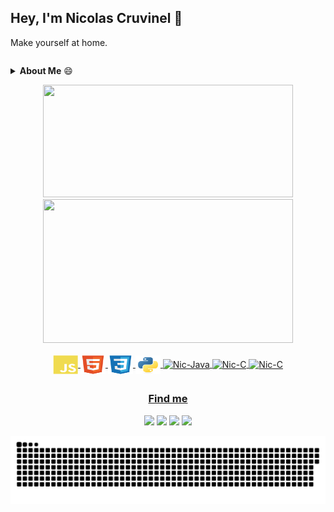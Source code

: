 ## Hey, I'm Nicolas Cruvinel 👋

Make yourself at home.
<p style="display:flex;">
<details>
    <summary><strong>About Me</strong> 😄 </summary>
    <br>
    <ul>
        <li>
            🔭 Atualmente sou bolsista no Laboratório de Robôtica da Universidade de São Paulo
        </li>
        <li>
            🌱 Graduando em Engenharia Mecatrônica pela Escola de Engenharia de São Carlos - USP
        </li>
        <li>
            ⚡ Querendo me desenvolver mais na área da programação (full stack e data science)
        </li>
        <li>
            Ele/Dele
        </li>
    </ul>
</details>
</p>


<div align="center">
  <a href="https://github.com/NicolasFCruvinel">
  <img width="400em" height="180em" src="https://github-readme-stats.vercel.app/api?username=NicolasFCruvinel&show_icons=true&theme=merko&include_all_commits=true&count_private=true"/>
  <img width="400em" height="230em" src="https://github-readme-stats.vercel.app/api/top-langs/?username=NicolasFCruvinel&layout=compact&langs_count=7&theme=merko"/>
</div>
  
<div align="center" style="display: inline_block"><br>
  <img align="center" alt="Nic-Js" height="30" width="40" src="https://raw.githubusercontent.com/devicons/devicon/master/icons/javascript/javascript-plain.svg">
  <img align="center" alt="Nic-HTML" height="30" width="40" src="https://raw.githubusercontent.com/devicons/devicon/master/icons/html5/html5-original.svg">
  <img align="center" alt="Nic-CSS" height="30" width="40" src="https://raw.githubusercontent.com/devicons/devicon/master/icons/css3/css3-original.svg">
  <img align="center" alt="Nic-Python" height="30" width="40" src="https://raw.githubusercontent.com/devicons/devicon/master/icons/python/python-original.svg">
  <img align="center" alt="Nic-Java" height="30" width="40" src="https://cdn.jsdelivr.net/gh/devicons/devicon/icons/java/java-original.svg" />
  <img align="center" alt="Nic-C" height="30" width="40" src="https://cdn.jsdelivr.net/gh/devicons/devicon/icons/c/c-original.svg" />
  <img align="center" alt="Nic-C" height="30" width="40" src="https://cdn.jsdelivr.net/gh/devicons/devicon/icons/cplusplus/cplusplus-original.svg" />
</div>
  
##
  
<div align="center">
  <h3>Find me</h3>
</div>
<div align="center"> 
  <a href="https://instagram.com/nicolas_cruvinel" target="_blank"><img src="https://img.shields.io/badge/-Instagram-%23E4405F?style=for-the-badge&logo=instagram&logoColor=white" target="_blank"></a>
  <a href="https://linkedin.com/in/nicolas-cruvinel-703a03217" target="_blank"><img src="https://img.shields.io/badge/-LinkedIn-%230077B5?style=for-the-badge&logo=linkedin&logoColor=white" target="_blank"></a>
  <a href="https://t.me/Cruvinel_Nicolas" target="_blank"><img src="https://img.shields.io/badge/Telegram-2CA5E0?style=for-the-badge&logo=telegram&logoColor=white" target="_blank"></a>
  <a href="mailto:nicolasfcmsouza@usp.br" target="_blank"><img src="https://img.shields.io/badge/Gmail-D14836?style=for-the-badge&logo=gmail&logoColor=white" target="_blank"></a>
  
 
  ![Snake animation](https://github.com/NicolasFCruvinel/NicolasFCruvinel/blob/output/github-contribution-grid-snake.svg)
 
</div>
